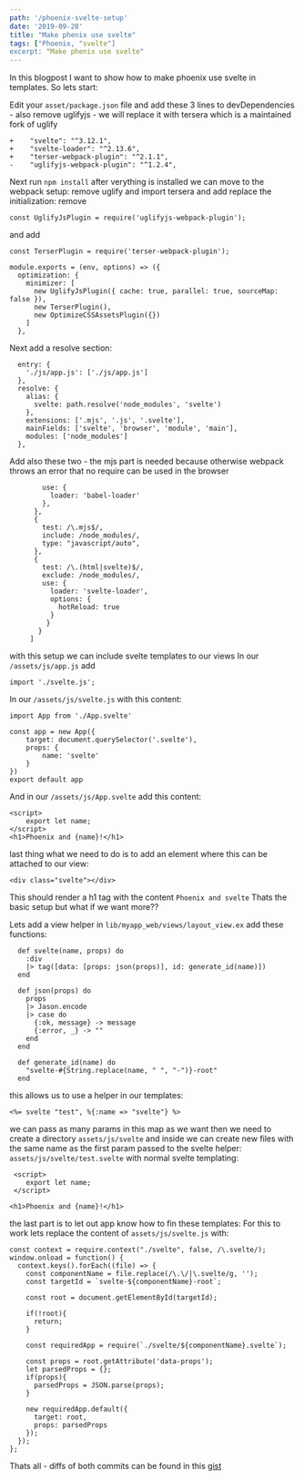 ```yaml
---
path: '/phoenix-svelte-setup'
date: '2019-09-28'
title: "Make phenix use svelte"
tags: ["Phoenix, "svelte"]
excerpt: "Make phenix use svelte"
---
```

In this blogpost I want to show how to make phoenix use svelte in templates.
So lets start:

Edit your `asset/package.json` file and add these 3 lines to devDependencies - also remove uglifyjs - we will replace it with tersera which is a maintained fork of uglify
```
+    "svelte": "^3.12.1",
+    "svelte-loader": "^2.13.6",
+    "terser-webpack-plugin": "^2.1.1",
-    "uglifyjs-webpack-plugin": "^1.2.4",
```
Next run `npm install`
after verything is installed we can move to the webpack setup:
remove uglify and import tersera and add replace the initialization:
remove
```
const UglifyJsPlugin = require('uglifyjs-webpack-plugin');
```
and add
```
const TerserPlugin = require('terser-webpack-plugin');

module.exports = (env, options) => ({
  optimization: {
    minimizer: [
      new UglifyJsPlugin({ cache: true, parallel: true, sourceMap: false }),
      new TerserPlugin(),
      new OptimizeCSSAssetsPlugin({})
    ]
  },
```
Next add a resolve section:
```
  entry: {
    './js/app.js': ['./js/app.js']
  },
  resolve: {
    alias: {
      svelte: path.resolve('node_modules', 'svelte')
    },
    extensions: ['.mjs', '.js', '.svelte'],
    mainFields: ['svelte', 'browser', 'module', 'main'],
    modules: ['node_modules']
  },
```
Add also these two  - the mjs part is needed because otherwise webpack throws an error that no require can be used in the browser
```
        use: {
          loader: 'babel-loader'
        },
      },
      {
        test: /\.mjs$/,
        include: /node_modules/,
        type: "javascript/auto",
      },
      {
        test: /\.(html|svelte)$/,
        exclude: /node_modules/,
        use: {
          loader: 'svelte-loader',
          options: {
            hotReload: true
          }
         }
       }
     ]
```
with this setup we can include svelte templates to our views
In our `/assets/js/app.js` add 
```
import './svelte.js';
```
In our `/assets/js/svelte.js` with this content:
```
import App from './App.svelte'

const app = new App({
	target: document.querySelector('.svelte'),
	props: {
		name: 'svelte'
	}
})
export default app
```
And in our `/assets/js/App.svelte` add this content:
```
<script>
	export let name;
</script>
<h1>Phoenix and {name}!</h1>
```
last thing what we need to do is to add an element where this can be attached to our view:
```
<div class="svelte"></div>
```
This should render a h1 tag with the content `Phoenix and svelte`
Thats the basic setup but what if we want more??

Lets add a view helper in `lib/myapp_web/views/layout_view.ex` add these functions:
```
  def svelte(name, props) do
    :div
    |> tag([data: [props: json(props)], id: generate_id(name)])
  end

  def json(props) do
    props
    |> Jason.encode
    |> case do
      {:ok, message} -> message
      {:error, _} -> ""
    end
  end

  def generate_id(name) do
    "svelte-#{String.replace(name, " ", "-")}-root"
  end
```
this allows us to use a helper in our templates:
```
<%= svelte "test", %{:name => "svelte"} %>
```
we can pass as many params in this map as we want
then we need to create a directory `assets/js/svelte`
and inside we can create new files with the same name as the first param passed to the svelte helper:
`assets/js/svelte/test.svelte`
with normal svelte templating:
```
 <script>
 	export let name;
 </script>
 
<h1>Phoenix and {name}!</h1>
```
the last part is to let out app know how to fin these templates:
For this to work lets replace the content of `assets/js/svelte.js` with:
```
const context = require.context("./svelte", false, /\.svelte/);
window.onload = function() {
  context.keys().forEach((file) => {
    const componentName = file.replace(/\.\/|\.svelte/g, '');
    const targetId = `svelte-${componentName}-root`;

    const root = document.getElementById(targetId);

    if(!root){
      return;
    }

    const requiredApp = require(`./svelte/${componentName}.svelte`);

    const props = root.getAttribute('data-props');
    let parsedProps = {};
    if(props){
      parsedProps = JSON.parse(props);
    }

    new requiredApp.default({
      target: root,
      props: parsedProps
    });
  });
};
```

Thats all - diffs of both commits can be found in this [gist](https://gist.github.com/dkuku/cf644f87e984d28f359886da5df307b3)
